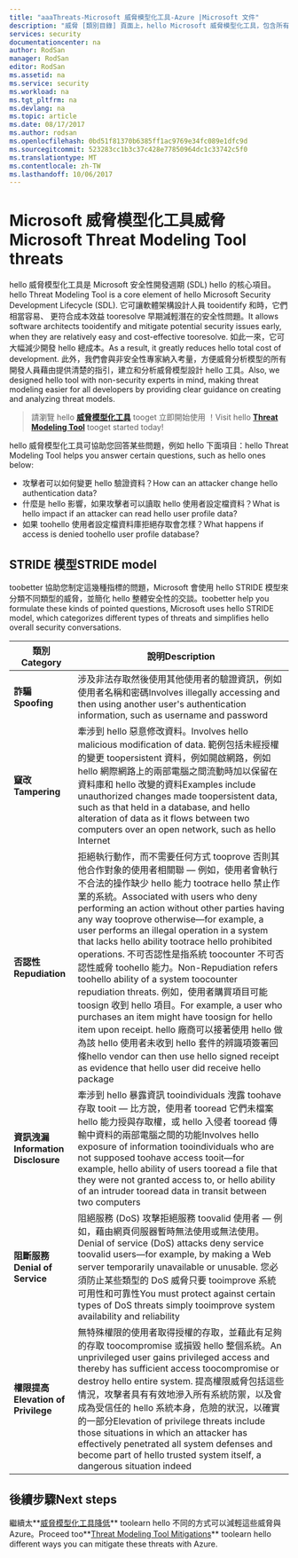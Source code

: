 ```yaml
---
title: "aaaThreats-Microsoft 威脅模型化工具-Azure |Microsoft 文件"
description: "威脅 [類別目錄] 頁面上，hello Microsoft 威脅模型化工具，包含所有公開的類別產生的威脅。"
services: security
documentationcenter: na
author: RodSan
manager: RodSan
editor: RodSan
ms.assetid: na
ms.service: security
ms.workload: na
ms.tgt_pltfrm: na
ms.devlang: na
ms.topic: article
ms.date: 08/17/2017
ms.author: rodsan
ms.openlocfilehash: 0bd51f81370b6385ff1ac9769e34fc089e1dfc9d
ms.sourcegitcommit: 523283cc1b3c37c428e77850964dc1c33742c5f0
ms.translationtype: MT
ms.contentlocale: zh-TW
ms.lasthandoff: 10/06/2017
---
```

# <a name="microsoft-threat-modeling-tool-threats"></a><span data-ttu-id="9dce5-103">Microsoft 威脅模型化工具威脅</span><span class="sxs-lookup"><span data-stu-id="9dce5-103">Microsoft Threat Modeling Tool threats</span></span>

<span data-ttu-id="9dce5-104">hello 威脅模型化工具是 Microsoft 安全性開發週期 (SDL) hello 的核心項目。</span><span class="sxs-lookup"><span data-stu-id="9dce5-104">hello Threat Modeling Tool is a core element of hello Microsoft Security Development Lifecycle (SDL).</span></span> <span data-ttu-id="9dce5-105">它可讓軟體架構設計人員 tooidentify 和時，它們相當容易、 更符合成本效益 tooresolve 早期減輕潛在的安全性問題。</span><span class="sxs-lookup"><span data-stu-id="9dce5-105">It allows software architects tooidentify and mitigate potential security issues early, when they are relatively easy and cost-effective tooresolve.</span></span> <span data-ttu-id="9dce5-106">如此一來，它可大幅減少開發 hello 總成本。</span><span class="sxs-lookup"><span data-stu-id="9dce5-106">As a result, it greatly reduces hello total cost of development.</span></span> <span data-ttu-id="9dce5-107">此外，我們會與非安全性專家納入考量，方便威脅分析模型的所有開發人員藉由提供清楚的指引，建立和分析威脅模型設計 hello 工具。</span><span class="sxs-lookup"><span data-stu-id="9dce5-107">Also, we designed hello tool with non-security experts in mind, making threat modeling easier for all developers by providing clear guidance on creating and analyzing threat models.</span></span>

> <span data-ttu-id="9dce5-108">請瀏覽 hello **[威脅模型化工具](./azure-security-threat-modeling-tool.md)** tooget 立即開始使用 ！</span><span class="sxs-lookup"><span data-stu-id="9dce5-108">Visit hello **[Threat Modeling Tool](./azure-security-threat-modeling-tool.md)** tooget started today!</span></span>

<span data-ttu-id="9dce5-109">hello 威脅模型化工具可協助您回答某些問題，例如 hello 下面項目：</span><span class="sxs-lookup"><span data-stu-id="9dce5-109">hello Threat Modeling Tool helps you answer certain questions, such as hello ones below:</span></span>

* <span data-ttu-id="9dce5-110">攻擊者可以如何變更 hello 驗證資料？</span><span class="sxs-lookup"><span data-stu-id="9dce5-110">How can an attacker change hello authentication data?</span></span>
* <span data-ttu-id="9dce5-111">什麼是 hello 影響，如果攻擊者可以讀取 hello 使用者設定檔資料？</span><span class="sxs-lookup"><span data-stu-id="9dce5-111">What is hello impact if an attacker can read hello user profile data?</span></span>
* <span data-ttu-id="9dce5-112">如果 toohello 使用者設定檔資料庫拒絕存取會怎樣？</span><span class="sxs-lookup"><span data-stu-id="9dce5-112">What happens if access is denied toohello user profile database?</span></span>

## <a name="stride-model"></a><span data-ttu-id="9dce5-113">STRIDE 模型</span><span class="sxs-lookup"><span data-stu-id="9dce5-113">STRIDE model</span></span>

<span data-ttu-id="9dce5-114">toobetter 協助您制定這幾種指標的問題，Microsoft 會使用 hello STRIDE 模型來分類不同類型的威脅，並簡化 hello 整體安全性的交談。</span><span class="sxs-lookup"><span data-stu-id="9dce5-114">toobetter help you formulate these kinds of pointed questions, Microsoft uses hello STRIDE model, which categorizes different types of threats and simplifies hello overall security conversations.</span></span>

| <span data-ttu-id="9dce5-115">類別</span><span class="sxs-lookup"><span data-stu-id="9dce5-115">Category</span></span> | <span data-ttu-id="9dce5-116">說明</span><span class="sxs-lookup"><span data-stu-id="9dce5-116">Description</span></span> |
| -------- | ----------- |
| <span data-ttu-id="9dce5-117">**詐騙**</span><span class="sxs-lookup"><span data-stu-id="9dce5-117">**Spoofing**</span></span> | <span data-ttu-id="9dce5-118">涉及非法存取然後使用其他使用者的驗證資訊，例如使用者名稱和密碼</span><span class="sxs-lookup"><span data-stu-id="9dce5-118">Involves illegally accessing and then using another user's authentication information, such as username and password</span></span> |
| <span data-ttu-id="9dce5-119">**竄改**</span><span class="sxs-lookup"><span data-stu-id="9dce5-119">**Tampering**</span></span> | <span data-ttu-id="9dce5-120">牽涉到 hello 惡意修改資料。</span><span class="sxs-lookup"><span data-stu-id="9dce5-120">Involves hello malicious modification of data.</span></span> <span data-ttu-id="9dce5-121">範例包括未經授權的變更 toopersistent 資料，例如開啟網路，例如 hello 網際網路上的兩部電腦之間流動時加以保留在資料庫和 hello 改變的資料</span><span class="sxs-lookup"><span data-stu-id="9dce5-121">Examples include unauthorized changes made toopersistent data, such as that held in a database, and hello alteration of data as it flows between two computers over an open network, such as hello Internet</span></span> |
| <span data-ttu-id="9dce5-122">**否認性**</span><span class="sxs-lookup"><span data-stu-id="9dce5-122">**Repudiation**</span></span> | <span data-ttu-id="9dce5-123">拒絕執行動作，而不需要任何方式 tooprove 否則其他合作對象的使用者相關聯 — 例如，使用者會執行不合法的操作缺少 hello 能力 tootrace hello 禁止作業的系統。</span><span class="sxs-lookup"><span data-stu-id="9dce5-123">Associated with users who deny performing an action without other parties having any way tooprove otherwise—for example, a user performs an illegal operation in a system that lacks hello ability tootrace hello prohibited operations.</span></span> <span data-ttu-id="9dce5-124">不可否認性是指系統 toocounter 不可否認性威脅 toohello 能力。</span><span class="sxs-lookup"><span data-stu-id="9dce5-124">Non-Repudiation refers toohello ability of a system toocounter repudiation threats.</span></span> <span data-ttu-id="9dce5-125">例如，使用者購買項目可能 toosign 收到 hello 項目。</span><span class="sxs-lookup"><span data-stu-id="9dce5-125">For example, a user who purchases an item might have toosign for hello item upon receipt.</span></span> <span data-ttu-id="9dce5-126">hello 廠商可以接著使用 hello 做為該 hello 使用者未收到 hello 套件的辨識項簽署回條</span><span class="sxs-lookup"><span data-stu-id="9dce5-126">hello vendor can then use hello signed receipt as evidence that hello user did receive hello package</span></span> |
| <span data-ttu-id="9dce5-127">**資訊洩漏**</span><span class="sxs-lookup"><span data-stu-id="9dce5-127">**Information Disclosure**</span></span> | <span data-ttu-id="9dce5-128">牽涉到 hello 暴露資訊 tooindividuals 洩露 toohave 存取 tooit — 比方說，使用者 tooread 它們未檔案 hello 能力授與存取權，或 hello 入侵者 tooread 傳輸中資料的兩部電腦之間的功能</span><span class="sxs-lookup"><span data-stu-id="9dce5-128">Involves hello exposure of information tooindividuals who are not supposed toohave access tooit—for example, hello ability of users tooread a file that they were not granted access to, or hello ability of an intruder tooread data in transit between two computers</span></span> |
| <span data-ttu-id="9dce5-129">**阻斷服務**</span><span class="sxs-lookup"><span data-stu-id="9dce5-129">**Denial of Service**</span></span> | <span data-ttu-id="9dce5-130">阻絕服務 (DoS) 攻擊拒絕服務 toovalid 使用者 — 例如，藉由網頁伺服器暫時無法使用或無法使用。</span><span class="sxs-lookup"><span data-stu-id="9dce5-130">Denial of service (DoS) attacks deny service toovalid users—for example, by making a Web server temporarily unavailable or unusable.</span></span> <span data-ttu-id="9dce5-131">您必須防止某些類型的 DoS 威脅只要 tooimprove 系統可用性和可靠性</span><span class="sxs-lookup"><span data-stu-id="9dce5-131">You must protect against certain types of DoS threats simply tooimprove system availability and reliability</span></span> |
| <span data-ttu-id="9dce5-132">**權限提高**</span><span class="sxs-lookup"><span data-stu-id="9dce5-132">**Elevation of Privilege**</span></span> | <span data-ttu-id="9dce5-133">無特殊權限的使用者取得授權的存取，並藉此有足夠的存取 toocompromise 或損毀 hello 整個系統。</span><span class="sxs-lookup"><span data-stu-id="9dce5-133">An unprivileged user gains privileged access and thereby has sufficient access toocompromise or destroy hello entire system.</span></span> <span data-ttu-id="9dce5-134">提高權限威脅包括這些情況，攻擊者具有有效地滲入所有系統防禦，以及會成為受信任的 hello 系統本身，危險的狀況，以確實的一部分</span><span class="sxs-lookup"><span data-stu-id="9dce5-134">Elevation of privilege threats include those situations in which an attacker has effectively penetrated all system defenses and become part of hello trusted system itself, a dangerous situation indeed</span></span> |

## <a name="next-steps"></a><span data-ttu-id="9dce5-135">後續步驟</span><span class="sxs-lookup"><span data-stu-id="9dce5-135">Next steps</span></span>

<span data-ttu-id="9dce5-136">繼續太**[威脅模型化工具降低](./azure-security-threat-modeling-tool-mitigations.md)** toolearn hello 不同的方式可以減輕這些威脅與 Azure。</span><span class="sxs-lookup"><span data-stu-id="9dce5-136">Proceed too**[Threat Modeling Tool Mitigations](./azure-security-threat-modeling-tool-mitigations.md)** toolearn hello different ways you can mitigate these threats with Azure.</span></span>
